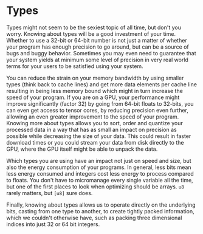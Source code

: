 # Types
Types might not seem to be the sexiest topic of all time, but don't you worry. Knowing about types
will be a good investment of your time. Whether to use a 32-bit or 64-bit number is not just a matter
of whether your program has enough precision to go around, but can be a source of bugs and buggy
behavior. Sometimes you may even need to guarantee that your system yields at minimum some level
of precision in very real world terms for your users to be satisfied using your system.

You can reduce the strain on your memory bandwidth by using smaller types (think back to
cache lines) and get more data elements per cache line resulting in being less memory bound
which might in turn increase the speed of your program. If you are on a GPU, your performance
might improve significantly (factor 32) by going from 64-bit floats to 32-bits, you can
even get access to tensor cores, by reducing precision even further, allowing an even greater
improvement to the speed of your program. Knowing more about types allows you to sort, order
and quantize your processed data in a way that has as small an impact on precision as possible
while decreasing the size of your data. This could result in faster download times or you could stream
your data from disk directly to the GPU, where the GPU itself might be able to unpack the data.

Which types you are using have an impact not just on speed and size, but also the energy
consumption of your programs. In general, less bits mean less energy consumed and integers
cost less energy to process compared to floats. You don't have to micromanage every single
variable all the time, but one of the first places to look when optimizing should be arrays.
```u8``` rarely matters, but ```[u8]``` sure does.

Finally, knowing about types allows us to operate directly on the underlying bits, casting
from one type to another, to create tightly packed information, which we couldn't otherwise
have, such as packing three dimensional indices into just 32 or 64 bit integers.
